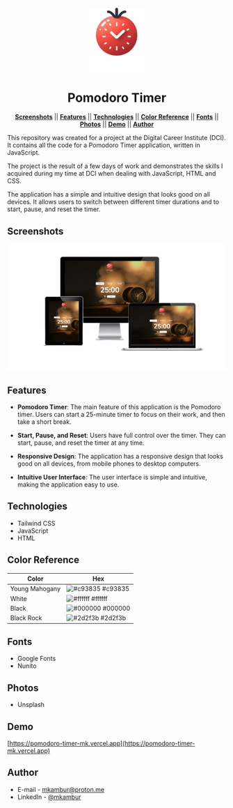 <div align="center">
<img src ="./public/images/logo.png" width="150px" alt="PB Final Project">
</div>

<div align="center">

# Pomodoro Timer

</div>

<div align="center">
  
[**Screenshots**](#screenshots) || [**Features**](#features) || [**Technologies**](#technologies) || [**Color Reference**](#color-reference) || [**Fonts**](#fonts) || [**Photos**](#photos) || [**Demo**](#demo) || [**Author**](#author)

</div>

This repository was created for a project at the Digital Career Institute (DCI). It contains all the code for a Pomodoro Timer application, written in JavaScript.

The project is the result of a few days of work and demonstrates the skills I acquired during my time at DCI when dealing with JavaScript, HTML and CSS.

The application has a simple and intuitive design that looks good on all devices. It allows users to switch between different timer durations and to start, pause, and reset the timer.

## Screenshots


<img src ="./public/images/responsive.png" width="800px" alt="Project Screenshot">

## Features

- **Pomodoro Timer**: The main feature of this application is the Pomodoro timer. Users can start a 25-minute timer to focus on their work, and then take a short break.

- **Start, Pause, and Reset**: Users have full control over the timer. They can start, pause, and reset the timer at any time.

- **Responsive Design**: The application has a responsive design that looks good on all devices, from mobile phones to desktop computers.

- **Intuitive User Interface**: The user interface is simple and intuitive, making the application easy to use.

## Technologies

- Tailwind CSS
- JavaScript
- HTML

## Color Reference

| Color       | Hex                                                              |
| ---------- | ---------------------------------------------------------------- |
| Young Mahogany | ![#c93835](https://via.placeholder.com/10/c93835?text=+) #c93835 |
| White | ![#ffffff](https://via.placeholder.com/10/ffffff?text=+) #ffffff |
| Black | ![#000000](https://via.placeholder.com/10/000000?text=+) #000000 |
| Black Rock | ![#2d2f3b](https://via.placeholder.com/10/2d2f3b?text=+) #2d2f3b |

## Fonts
- Google Fonts
- Nunito

## Photos
- Unsplash
  
## Demo

[https://pomodoro-timer-mk.vercel.app](https://pomodoro-timer-mk.vercel.app)

  
## Author

- E-mail - [mkambur@proton.me](mkambur@proton.me)
- LinkedIn - [@mkambur](https://linkedin.com/in/mkambur)
